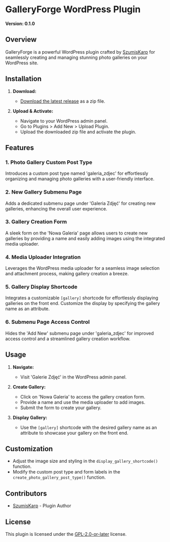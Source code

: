 # GalleryForge WordPress Plugin

**Version: 0.1.0**

## Overview

GalleryForge is a powerful WordPress plugin crafted by [SzumisKarp](https://t.ly/duzp9) for seamlessly creating and managing stunning photo galleries on your WordPress site.

## Installation

1. **Download:**
   - [Download the latest release](#) as a zip file.

2. **Upload & Activate:**
   - Navigate to your WordPress admin panel.
   - Go to Plugins > Add New > Upload Plugin.
   - Upload the downloaded zip file and activate the plugin.

## Features

### 1. Photo Gallery Custom Post Type

Introduces a custom post type named 'galeria_zdjec' for effortlessly organizing and managing photo galleries with a user-friendly interface.

### 2. New Gallery Submenu Page

Adds a dedicated submenu page under 'Galeria Zdjęć' for creating new galleries, enhancing the overall user experience.

### 3. Gallery Creation Form

A sleek form on the 'Nowa Galeria' page allows users to create new galleries by providing a name and easily adding images using the integrated media uploader.

### 4. Media Uploader Integration

Leverages the WordPress media uploader for a seamless image selection and attachment process, making gallery creation a breeze.

### 5. Gallery Display Shortcode

Integrates a customizable `[gallery]` shortcode for effortlessly displaying galleries on the front end. Customize the display by specifying the gallery name as an attribute.

### 6. Submenu Page Access Control

Hides the 'Add New' submenu page under 'galeria_zdjec' for improved access control and a streamlined gallery creation workflow.

## Usage

1. **Navigate:**
   - Visit 'Galerie Zdjęć' in the WordPress admin panel.

2. **Create Gallery:**
   - Click on 'Nowa Galeria' to access the gallery creation form.
   - Provide a name and use the media uploader to add images.
   - Submit the form to create your gallery.

3. **Display Gallery:**
   - Use the `[gallery]` shortcode with the desired gallery name as an attribute to showcase your gallery on the front end.

## Customization

- Adjust the image size and styling in the `display_gallery_shortcode()` function.
- Modify the custom post type and form labels in the `create_photo_gallery_post_type()` function.

## Contributors

- [SzumisKarp](https://t.ly/duzp9) - Plugin Author

## License

This plugin is licensed under the [GPL-2.0-or-later](https://www.gnu.org/licenses/gpl-2.0.html) license.
